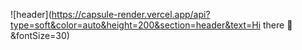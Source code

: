 
![header](https://capsule-render.vercel.app/api?type=soft&color=auto&height=200&section=header&text=Hi there 👋&fontSize=30)

